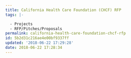```yaml
---
title: California Health Care Foundation (CHCF) RFP
tags: |-

  - Projects
  - RFP/Pitches/Proposals
permalink: california-health-care-foundation-chcf-rfp
id: 5b2d31c216ae4e00bf9337ff
updated: '2018-06-22 17:29:28'
date: 2018-06-22 17:28:34
---
```

